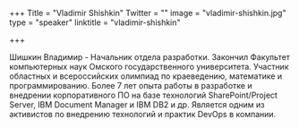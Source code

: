 +++
Title = "Vladimir Shishkin"
Twitter = ""
image = "vladimir-shishkin.jpg"
type = "speaker"
linktitle = "vladimir-shishkin"

+++

Шишкин Владимир - Начальник отдела разработки. Закончил Факультет компьютерных наук Омского государственного университета. Участник областных и всероссийских олимпиад по краеведению, математике и программированию. Более 7 лет опыта работы в разработке и внедрении корпоративного ПО на базе технологий SharePoint/Project Server, IBM Document Manager и IBM DB2 и др. Является одним из активистов по внедрению технологий и практик DevOps в компании. 
